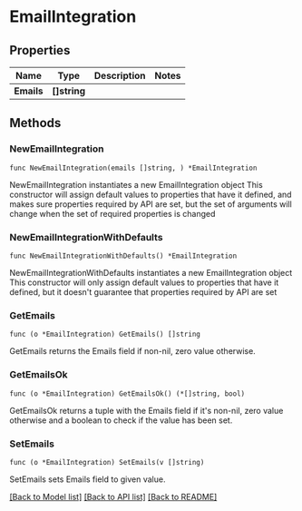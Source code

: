 # EmailIntegration

## Properties

Name | Type | Description | Notes
------------ | ------------- | ------------- | -------------
**Emails** | **[]string** |  | 

## Methods

### NewEmailIntegration

`func NewEmailIntegration(emails []string, ) *EmailIntegration`

NewEmailIntegration instantiates a new EmailIntegration object
This constructor will assign default values to properties that have it defined,
and makes sure properties required by API are set, but the set of arguments
will change when the set of required properties is changed

### NewEmailIntegrationWithDefaults

`func NewEmailIntegrationWithDefaults() *EmailIntegration`

NewEmailIntegrationWithDefaults instantiates a new EmailIntegration object
This constructor will only assign default values to properties that have it defined,
but it doesn't guarantee that properties required by API are set

### GetEmails

`func (o *EmailIntegration) GetEmails() []string`

GetEmails returns the Emails field if non-nil, zero value otherwise.

### GetEmailsOk

`func (o *EmailIntegration) GetEmailsOk() (*[]string, bool)`

GetEmailsOk returns a tuple with the Emails field if it's non-nil, zero value otherwise
and a boolean to check if the value has been set.

### SetEmails

`func (o *EmailIntegration) SetEmails(v []string)`

SetEmails sets Emails field to given value.



[[Back to Model list]](../README.md#documentation-for-models) [[Back to API list]](../README.md#documentation-for-api-endpoints) [[Back to README]](../README.md)


